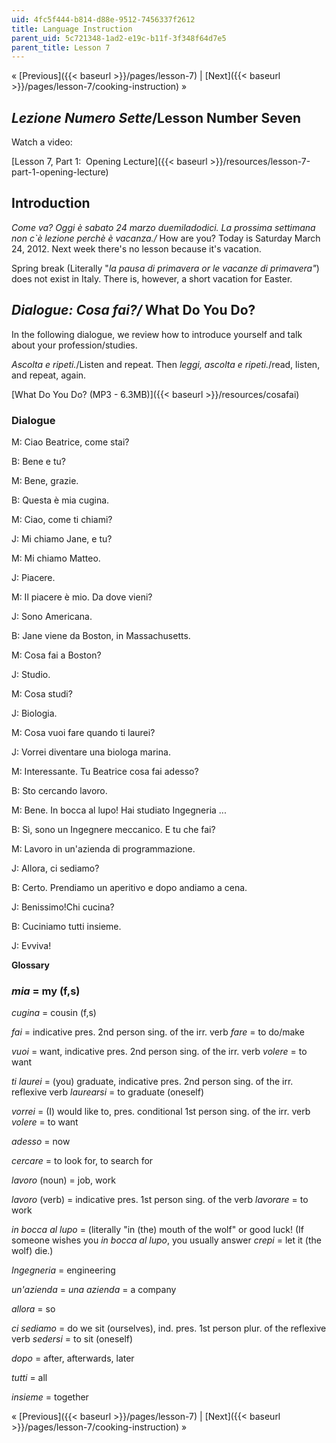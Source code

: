 ```yaml
---
uid: 4fc5f444-b814-d88e-9512-7456337f2612
title: Language Instruction
parent_uid: 5c721348-1ad2-e19c-b11f-3f348f64d7e5
parent_title: Lesson 7
---
```


« [Previous]({{< baseurl >}}/pages/lesson-7) | [Next]({{< baseurl >}}/pages/lesson-7/cooking-instruction) »

_Lezione Numero Sette_/Lesson Number Seven
------------------------------------------

Watch a video:

[Lesson 7, Part 1:  Opening Lecture]({{< baseurl >}}/resources/lesson-7-part-1-opening-lecture)

Introduction
------------

_Come va? Oggi è sabato 24 marzo duemiladodici. La prossima settimana non c&grave;è lezione perchè è vacanza./_ How are you? Today is Saturday March 24, 2012. Next week there's no lesson because it's vacation.

Spring break (Literally "_la pausa di primavera or le vacanze di primavera"_) does not exist in Italy. There is, however, a short vacation for Easter.

_Dialogue: Cosa fai?/_ What Do You Do?
--------------------------------------

In the following dialogue, we review how to introduce yourself and talk about your profession/studies.

_Ascolta e ripeti._/Listen and repeat. Then _leggi, ascolta e ripeti._/read, listen, and repeat, again.

[What Do You Do? (MP3 - 6.3MB)]({{< baseurl >}}/resources/cosafai)

### Dialogue

M: Ciao Beatrice, come stai?

B: Bene e tu?

M: Bene, grazie.

B: Questa è mia cugina.

M: Ciao, come ti chiami?

J: Mi chiamo Jane, e tu?

M: Mi chiamo Matteo.

J: Piacere.

M: Il piacere è mio. Da dove vieni?

J: Sono Americana.

B: Jane viene da Boston, in Massachusetts.

M: Cosa fai a Boston?

J: Studio.

M: Cosa studi?

J: Biologia.

M: Cosa vuoi fare quando ti laurei?

J: Vorrei diventare una biologa marina.

M: Interessante. Tu Beatrice cosa fai adesso?

B: Sto cercando lavoro.

M: Bene. In bocca al lupo! Hai studiato Ingegneria ...

B: Sì, sono un Ingegnere meccanico. E tu che fai?

M: Lavoro in un'azienda di programmazione.

J: Allora, ci sediamo?

B: Certo. Prendiamo un aperitivo e dopo andiamo a cena.

J: Benissimo!Chi cucina?

B: Cuciniamo tutti insieme.

J: Evviva!

**Glossary**

### _mia_ = my (f,s)

_cugina_ \= cousin (f,s)

_fai_ = indicative pres. 2nd person sing. of the irr. verb _fare_ = to do/make

_vuoi_ = want, indicative pres. 2nd person sing. of the irr. verb _volere_ = to want

_ti laurei_ = (you) graduate, indicative pres. 2nd person sing. of the irr. reflexive verb _laurearsi_ = to graduate (oneself)

_vorrei_ = (I) would like to, pres. conditional 1st person sing. of the irr. verb _volere_ = to want

_adesso_ = now

_cercare_ = to look for, to search for

_lavoro_ (noun) = job, work

_lavoro_ (verb) = indicative pres. 1st person sing. of the verb _lavorare_ = to work

_in bocca al lupo_ = (literally "in (the) mouth of the wolf" or good luck! (If someone wishes you _in bocca al lupo_, you usually answer _crepi_ = let it (the wolf) die.)

_Ingegneria_ = engineering

_un'azienda_ = _una azienda_ = a company

_allora_ = so

_ci sediamo_ = do we sit (ourselves), ind. pres. 1st person plur. of the reflexive verb _sedersi_ = to sit (oneself)

_dopo_ = after, afterwards, later

_tutti_ = all

_insieme_ = together

« [Previous]({{< baseurl >}}/pages/lesson-7) | [Next]({{< baseurl >}}/pages/lesson-7/cooking-instruction) »